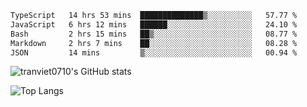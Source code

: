 <!--START_SECTION:waka-->

```txt
TypeScript   14 hrs 53 mins  ██████████████▒░░░░░░░░░░   57.77 %
JavaScript   6 hrs 12 mins   ██████░░░░░░░░░░░░░░░░░░░   24.10 %
Bash         2 hrs 15 mins   ██▒░░░░░░░░░░░░░░░░░░░░░░   08.77 %
Markdown     2 hrs 7 mins    ██░░░░░░░░░░░░░░░░░░░░░░░   08.28 %
JSON         14 mins         ▒░░░░░░░░░░░░░░░░░░░░░░░░   00.94 %
```

<!--END_SECTION:waka-->

<!--START_SECTION:stats-->
![tranviet0710's GitHub stats](https://github-readme-stats.vercel.app/api?username=tranviet0710&show_icons=true&theme=transparent&rank_icon=github)
<!--END_SECTION:stats-->

<!--START_SECTION:repo-->
<!--END_SECTION:repo-->

<!--START_SECTION:top-lang-->
![Top Langs](https://github-readme-stats.vercel.app/api/top-langs/?username=tranviet0710&layout=pie&theme=transparent)
<!--END_SECTION:top-lang-->
